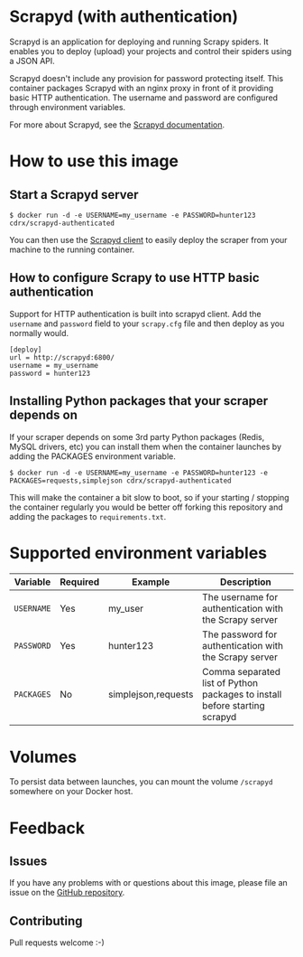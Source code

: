 # Scrapyd (with authentication)

Scrapyd is an application for deploying and running Scrapy spiders. It enables you to deploy (upload) your projects and control their spiders using a JSON API.

Scrapyd doesn't include any provision for password protecting itself. This container packages Scrapyd with an nginx proxy in front of it providing basic HTTP authentication. The username and password are configured through environment variables.

For more about Scrapyd, see the [Scrapyd documentation](http://scrapyd.readthedocs.org/en/latest/).

# How to use this image

## Start a Scrapyd server

```console
$ docker run -d -e USERNAME=my_username -e PASSWORD=hunter123 cdrx/scrapyd-authenticated
```

You can then use the [Scrapyd client](https://github.com/scrapy/scrapyd-client) to easily deploy the scraper from your machine to the running container.

## How to configure Scrapy to use HTTP basic authentication

Support for HTTP authentication is built into scrapyd client. Add the `username` and `password` field to your `scrapy.cfg` file and then deploy as you normally would.

```
[deploy]
url = http://scrapyd:6800/
username = my_username
password = hunter123
```

## Installing Python packages that your scraper depends on

If your scraper depends on some 3rd party Python packages (Redis, MySQL drivers, etc) you can install them when the container launches by adding the PACKAGES environment variable.

```console
$ docker run -d -e USERNAME=my_username -e PASSWORD=hunter123 -e PACKAGES=requests,simplejson cdrx/scrapyd-authenticated
```

This will make the container a bit slow to boot, so if your starting / stopping the container regularly you would be better off forking this repository and adding the packages to `requirements.txt`.

# Supported environment variables

| Variable | Required | Example             | Description                                                                |
|----------------------|----------|---------------------|----------------------------------------------------------------------------|
| `USERNAME`             | Yes      | my_user             | The username for authentication with the Scrapy server                     |
| `PASSWORD`             | Yes      | hunter123           | The password for authentication with the Scrapy server                     |
| `PACKAGES`             | No       | simplejson,requests | Comma separated list of Python packages to install before starting scrapyd |

# Volumes

To persist data between launches, you can mount the volume `/scrapyd` somewhere on your Docker host.

# Feedback

## Issues

If you have any problems with or questions about this image, please file an issue on the [GitHub repository](https://github.com/cdrx/scrapyd-authenticated/issues).

## Contributing

Pull requests welcome :-)
